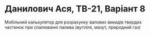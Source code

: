 # Данилович Ася, ТВ-21, Варіант 8
Мобільний калькулятор для розрахунку валових викидів твердих частинок при спалюванні палива (вугілля, мазут, природний газ)
